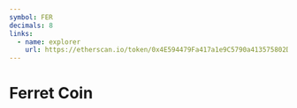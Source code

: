 ```yaml
---
symbol: FER
decimals: 8
links:
  - name: explorer
    url: https://etherscan.io/token/0x4E594479Fa417a1e9C5790a413575802D393010F
---
```


# Ferret Coin

